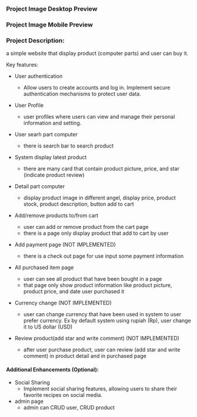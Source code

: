 ### Project Image Desktop Preview

### Project Image Mobile Preview

### Project Description:

a simple website that display product (computer parts) and user can buy it.

Key features:
  - User authentication
    - Allow users to create accounts and log in. Implement secure authentication mechanisms to protect user data.

  - User Profile
    - user profiles where users can view and manage their personal information and setting.

  - User searh part computer
    - there is search bar to search product

  - System display latest product
    - there are many card that contain product picture, price, and star (indicate product review)

  - Detail part computer
    - display product image in different angel, display price, product stock, product description, button add to cart

  - Add/remove products to/from cart
    - user can add or remove product from the cart page
    - there is a page only display product that add to cart by user

  - Add payment page (NOT IMPLEMENTED)
    - there is a check out page for use input some payment information

  - All purchased item page
    - user can see all product that have been bought in a page
    - that page only show product information like product picture, product price, and date user purchased it

  - Currency change (NOT IMPLEMENTED)
    - user can change currency that have been used in system to user prefer currency. Ex by default system using rupiah (Rp), user change it to US dollar (USD) 

  - Review product(add star and write comment) (NOT IMPLEMENTED)
    - after user purchase product, user can review (add star and write comment) in product detail and in purchased page

#### Additional Enhancements (Optional):
  - Social Sharing
    - Implement social sharing features, allowing users to share their favorite recipes on social media.
  - admin page
    - admin can CRUD user, CRUD product
    